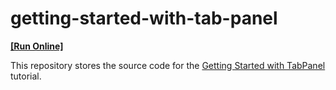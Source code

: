 # getting-started-with-tab-panel
<!-- run online -->
**[[Run Online]](https://codecentral.devexpress.com/359453843/)**
<!-- run online end -->

This repository stores the source code for the [Getting Started with TabPanel](https://js.devexpress.com/Documentation/Guide/UI_Components/TabPanel/Getting_Started_with_TabPanel/) tutorial.
